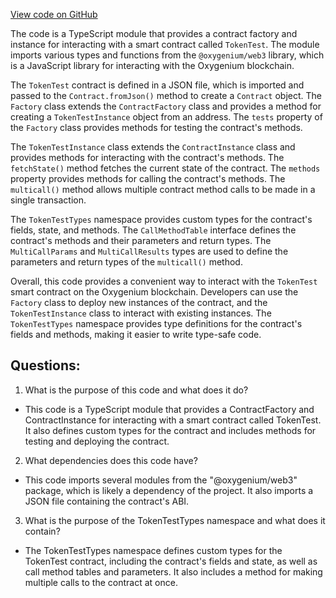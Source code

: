 [View code on GitHub](https://github.com/oxygenium/oxygenium-web3/artifacts/ts/TokenTest.ts)

The code is a TypeScript module that provides a contract factory and instance for interacting with a smart contract called `TokenTest`. The module imports various types and functions from the `@oxygenium/web3` library, which is a JavaScript library for interacting with the Oxygenium blockchain.

The `TokenTest` contract is defined in a JSON file, which is imported and passed to the `Contract.fromJson()` method to create a `Contract` object. The `Factory` class extends the `ContractFactory` class and provides a method for creating a `TokenTestInstance` object from an address. The `tests` property of the `Factory` class provides methods for testing the contract's methods.

The `TokenTestInstance` class extends the `ContractInstance` class and provides methods for interacting with the contract's methods. The `fetchState()` method fetches the current state of the contract. The `methods` property provides methods for calling the contract's methods. The `multicall()` method allows multiple contract method calls to be made in a single transaction.

The `TokenTestTypes` namespace provides custom types for the contract's fields, state, and methods. The `CallMethodTable` interface defines the contract's methods and their parameters and return types. The `MultiCallParams` and `MultiCallResults` types are used to define the parameters and return types of the `multicall()` method.

Overall, this code provides a convenient way to interact with the `TokenTest` smart contract on the Oxygenium blockchain. Developers can use the `Factory` class to deploy new instances of the contract, and the `TokenTestInstance` class to interact with existing instances. The `TokenTestTypes` namespace provides type definitions for the contract's fields and methods, making it easier to write type-safe code.
## Questions: 
 1. What is the purpose of this code and what does it do?
- This code is a TypeScript module that provides a ContractFactory and ContractInstance for interacting with a smart contract called TokenTest. It also defines custom types for the contract and includes methods for testing and deploying the contract.

2. What dependencies does this code have?
- This code imports several modules from the "@oxygenium/web3" package, which is likely a dependency of the project. It also imports a JSON file containing the contract's ABI.

3. What is the purpose of the TokenTestTypes namespace and what does it contain?
- The TokenTestTypes namespace defines custom types for the TokenTest contract, including the contract's fields and state, as well as call method tables and parameters. It also includes a method for making multiple calls to the contract at once.
